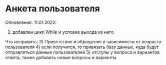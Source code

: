 # Анкета пользователя

Обновления:
11.01.2022:
  1) добавлен цикл While и условие выхода из него <br>
  
Что исправить:
  3) Приветствие и обращение в зависимости от возраста пользователя
  4) если получится, то привязать базу данных, куда будут отправляться данные пользователей
  5) отступы у вопроса и вариантов ответа, также добавить новые вопросы и варианты.
